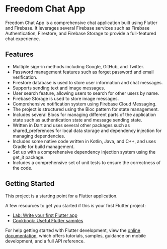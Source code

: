 # Freedom Chat App

Freedom Chat App is a comprehensive chat application built using Flutter and Firebase. It leverages several Firebase services such as Firebase Authentication, Firestore, and Firebase Storage to provide a full-featured chat experience.

## Features

- Multiple sign-in methods including Google, GitHub, and Twitter.
- Password management features such as forget password and email verification.
- Firestore database is used to store user information and chat messages.
- Supports sending text and image messages.
- User search feature, allowing users to search for other users by name.
- Firebase Storage is used to store image messages.
- Comprehensive notification system using Firebase Cloud Messaging.
- The project is structured using the Bloc pattern for state management.
- Includes several Blocs for managing different parts of the application state such as authentication state and message sending state.
- Written in Dart and uses several other packages such as shared_preferences for local data storage and dependency injection for managing dependencies.
- Includes some native code written in Kotlin, Java, and C++, and uses Gradle for build management.
- Set up with a comprehensive dependency injection system using the get_it package.
- Includes a comprehensive set of unit tests to ensure the correctness of the code.

## Getting Started

This project is a starting point for a Flutter application.

A few resources to get you started if this is your first Flutter project:

- [Lab: Write your first Flutter app](https://docs.flutter.dev/get-started/codelab)
- [Cookbook: Useful Flutter samples](https://docs.flutter.dev/cookbook)

For help getting started with Flutter development, view the
[online documentation](https://docs.flutter.dev/), which offers tutorials,
samples, guidance on mobile development, and a full API reference.


            
